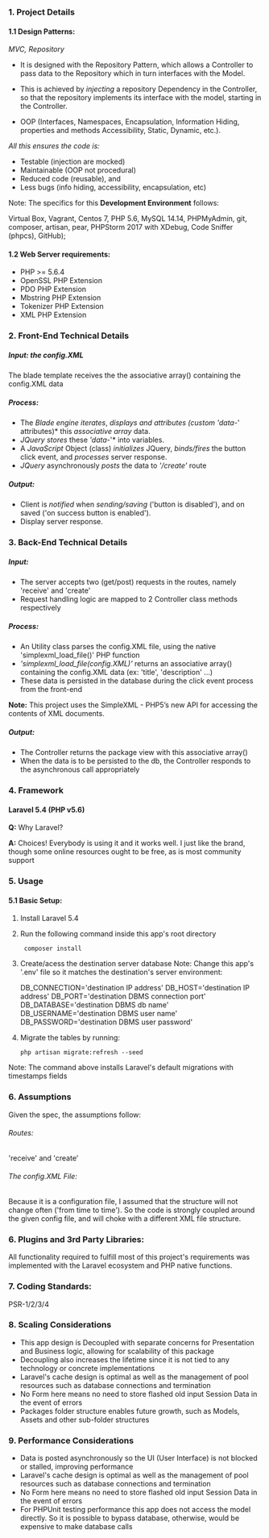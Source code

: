 ### 1. Project Details

#### 1.1 Design Patterns:

*MVC,
Repository*

- It is designed with the Repository Pattern, which allows a Controller to pass data to the Repository which in turn interfaces with the Model.

- This is achieved by *injecting* a repository Dependency in the Controller, so that the repository implements its interface with the model, starting in the Controller.

- OOP (Interfaces, Namespaces, Encapsulation, Information Hiding, properties and methods Accessibility, Static, Dynamic, etc.).

*All this ensures the code is:*
- Testable (injection are mocked)
- Maintainable (OOP not procedural)
- Reduced code (reusable), and
- Less bugs (info hiding, accessibility, encapsulation, etc)

Note: The specifics for this **Development Environment** follows:

Virtual Box, Vagrant, Centos 7, PHP 5.6, MySQL 14.14, PHPMyAdmin, git, composer, artisan, pear, PHPStorm 2017 with XDebug, Code Sniffer (phpcs), GitHub);

#### 1.2 Web Server requirements:
* PHP >= 5.6.4
* OpenSSL PHP Extension
* PDO PHP Extension
* Mbstring PHP Extension
* Tokenizer PHP Extension
* XML PHP Extension

### 2. Front-End Technical Details

##### Input: the config.XML
The blade template receives the the associative array() containing the config.XML data

##### Process:
* The *Blade engine iterates*, *displays and attributes (custom 'data-*' attributes)* this *associative array* data.
* *JQuery stores* these *'data-*'* into variables.
* A *JavaScript* Object (class) *initializes* JQuery, *binds/fires* the button click event, and *processes* server response.
* *JQuery* asynchronously *posts* the data to *'/create'* route
##### Output:
* Client is *notified* when *sending/saving* ('button is disabled'), and on saved ('on success button is enabled').
* Display server response.


### 3. Back-End Technical Details
##### Input:
* The server accepts two (get/post) requests in the routes, namely 'receive' and 'create'
* Request handling logic are mapped to 2 Controller class methods respectively
##### Process:
* An Utility class parses the config.XML file, using the native 'simplexml_load_file()' PHP function
* *'simplexml_load_file(config.XML)'* returns an associative array() containing the config.XML data (ex: 'title', 'description' ...)
* These data is persisted in the database during the click event process from the front-end

**Note:** This project uses the SimpleXML - PHP5’s new API for accessing the contents of XML documents.

##### Output:
* The Controller returns the package view with this associative array()
* When the data is to be persisted to the db, the Controller responds to the asynchronous call appropriately

### 4. Framework
#### Laravel 5.4 (PHP v5.6)
**Q:** Why Laravel?

**A:** Choices! Everybody is using it and it works well. I just like the brand, though some online resources ought to be free, as is most community support

### 5. Usage
#### 5.1 Basic Setup:
1. Install Laravel 5.4
2. Run the following command inside this app's root directory

        composer install

3. Create/acess the destination server database
Note: Change this app's '.env' file so it matches the destination's server environment:

    DB_CONNECTION='destination IP address'
    DB_HOST='destination IP address'
    DB_PORT='destination DBMS connection port'
    DB_DATABASE='destination DBMS db name'
    DB_USERNAME='destination DBMS user name'
    DB_PASSWORD='destination DBMS user password'

4. Migrate the tables by running:

       php artisan migrate:refresh --seed

Note: The command above installs Laravel's default migrations with timestamps fields

### 6. Assumptions
Given the spec, the assumptions follow:
###### Routes:
'receive' and 'create'

###### The config.XML File:
Because it is a configuration file, I assumed that the structure will not change often ('from time to time').
So the code is strongly coupled around the given config file, and will choke with a different XML file structure.

### 6. Plugins and 3rd Party Libraries:
All functionality required to fulfill most of this project's requirements was implemented with the Laravel ecosystem and PHP native functions.

### 7. Coding Standards:
PSR-1/2/3/4

### 8. Scaling Considerations
* This app design is Decoupled with separate concerns for Presentation and Business logic, allowing for scalability of this package
* Decoupling also increases the lifetime since it is not tied to any technology or concrete implementations
* Laravel's cache design is optimal as well as the management of pool resources such as database connections and termination
* No Form here means no need to store flashed old input Session Data in the event of errors
* Packages folder structure enables future growth, such as Models, Assets and other sub-folder structures

### 9. Performance Considerations
* Data is posted asynchronously so the UI (User Interface) is not blocked or stalled, improving performance
* Laravel's cache design is optimal as well as the management of pool resources such as database connections and termination
* No Form here means no need to store flashed old input Session Data in the event of errors
* For PHPUnit testing performance this app does not access the model directly. So it is possible to bypass database, otherwise, would be expensive to make database calls
